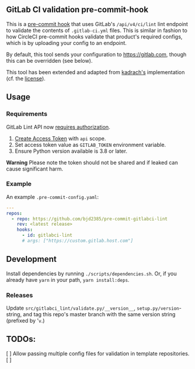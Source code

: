 GitLab CI validation pre-commit-hook
------------------------------------

This is a [pre-commit hook](https://pre-commit.com/) that uses GitLab's `/api/v4/ci/lint` lint endpoint to validate the contents of `.gitlab-ci.yml` files. This is similar in fashion to how CircleCI pre-commit hooks validate that product's required configs, which is by uploading your config to an endpoint.

By default, this tool sends your configuration to https://gitlab.com, though this can be overridden (see below).

This tool has been extended and adapted from [kadrach's](https://github.com/kadrach/pre-commit-gitlabci-lint) implementation (cf. the [license](LICENSE.txt)).

## Usage

### Requirements

GitLab Lint API now [requires authorization](https://gitlab.com/gitlab-org/gitlab/-/issues/321290).

1. [Create Access Token](https://gitlab.com/-/profile/personal_access_tokens) with `api` scope.
2. Set access token value as `GITLAB_TOKEN` environment variable.
3. Ensure Python version available is 3.8 or later.

**Warning** Please note the token should not be shared and if leaked can cause significant harm.

### Example

An example `.pre-commit-config.yaml`:

```yaml
---
repos:
  - repo: https://github.com/bjd2385/pre-commit-gitlabci-lint
    rev: <latest release>
    hooks:
      - id: gitlabci-lint
      # args: ["https://custom.gitlab.host.com"]
```

## Development

Install dependencies by running `./scripts/dependencies.sh`. Or, if you already have `yarn` in your path, `yarn install:deps`.

### Releases

Update `src/gitlabci_lint/validate.py/__version__`, `setup.py/version`-string, and tag this repo's master branch with the same version string (prefixed by '`v`.)

## TODOs:

[ ] Allow passing multiple config files for validation in template repositories.
[ ]
